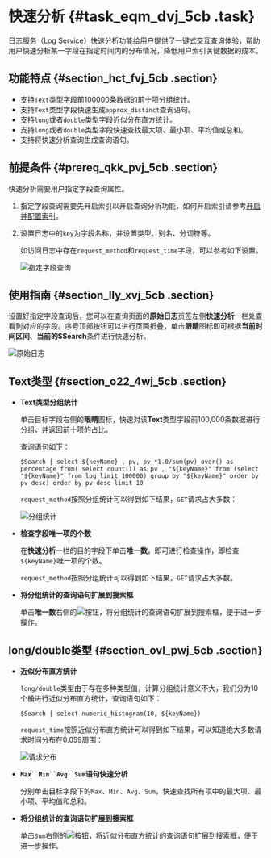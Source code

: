 # 快速分析 {#task_eqm_dvj_5cb .task}

日志服务（Log Service）快速分析功能给用户提供了一键式交互查询体验，帮助用户快速分析某一字段在指定时间内的分布情况，降低用户索引关键数据的成本。

## 功能特点 {#section_hct_fvj_5cb .section}

-   支持`Text`类型字段前100000条数据的前十项分组统计。
-   支持`Text`类型字段快速生成`approx_distinct`查询语句。
-   支持`long`或者`double`类型字段近似分布直方统计。
-   支持`long`或者`double`类型字段快速查找最大项、最小项、平均值或总和。
-   支持将快速分析查询生成查询语句。

## 前提条件 {#prereq_qkk_pvj_5cb .section}

快速分析需要用户指定字段查询属性。

1.  指定字段查询需要先开启索引以开启查询分析功能，如何开启索引请参考[开启并配置索引](intl.zh-CN/用户指南/查询与分析/开启并配置索引.md#)。
2.  设置日志中的`key`为字段名称，并设置类型、别名、分词符等。

    如访问日志中存在`request_method`和`request_time`字段，可以参考如下设置。

    ![](images/5590_zh-CN.png "指定字段查询")


## 使用指南 {#section_lly_xvj_5cb .section}

设置好指定字段查询后，您可以在查询页面的**原始日志**页签左侧**快速分析**一栏处查看到对应的字段。序号顶部按钮可以进行页面折叠，单击**眼睛**图标即可根据**当前时间区间**、**当前的$Search**条件进行快速分析。

![](images/5591_zh-CN.png "原始日志")

## Text类型 {#section_o22_4wj_5cb .section}

-   **Text类型分组统计** 

    单击目标字段右侧的**眼睛**图标，快速对该**Text**类型字段前100,000条数据进行分组，并返回前十项的占比。

    查询语句如下：

    ``` {#codeblock_fkg_w5t_n89}
    $Search | select ${keyName} , pv, pv *1.0/sum(pv) over() as percentage from( select count(1) as pv , "${keyName}" from (select "${keyName}" from log limit 100000) group by "${keyName}" order by pv desc) order by pv desc limit 10
    ```

    `request_method`按照分组统计可以得到如下结果，`GET`请求占大多数：

    ![](images/5593_zh-CN.png "分组统计")

-   **检查字段唯一项的个数** 

    在**快速分析**一栏的目的字段下单击**唯一数**，即可进行检查操作，即检查`${keyName}`唯一项的个数。

    `request_method`按照分组统计可以得到如下结果，`GET`请求占大多数。

-   **将分组统计的查询语句扩展到搜索框** 

    单击**唯一数**右侧的![](http://static-aliyun-doc.oss-cn-hangzhou.aliyuncs.com/assets/img/13136/156214803046920_zh-CN.png)按钮，将分组统计的查询语句扩展到搜索框，便于进一步操作。


## long/double类型 {#section_ovl_pwj_5cb .section}

-   **近似分布直方统计** 

    `long/double`类型由于存在多种类型值，计算分组统计意义不大，我们分为10个桶进行近似分布直方统计，查询语句如下：

    ``` {#codeblock_xda_s8q_95x}
    $Search | select numeric_histogram(10, ${keyName})
    ```

    `request_time`按照近似分布直方统计可以得到如下结果，可以知道绝大多数请求时间分布在0.059周围：

    ![](images/5594_zh-CN.png "请求分布")

-   **`Max``Min``Avg``Sum`语句快速分析** 

    分别单击目标字段下的`Max`、`Min`、`Avg`、`Sum`，快速查找所有项中的最大项、最小项、平均值和总和。

-   **将分组统计的查询语句扩展到搜索框** 

    单击`Sum`右侧的![](http://static-aliyun-doc.oss-cn-hangzhou.aliyuncs.com/assets/img/13136/156214803046920_zh-CN.png)按钮，将近似分布直方统计的查询语句扩展到搜索框，便于进一步操作。


